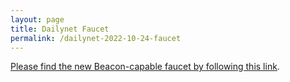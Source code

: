 ```yaml
---
layout: page
title: Dailynet Faucet
permalink: /dailynet-2022-10-24-faucet
---
```


[Please find the new Beacon-capable faucet by following this link](https://faucet.dailynet-2022-10-24.teztnets.xyz).
